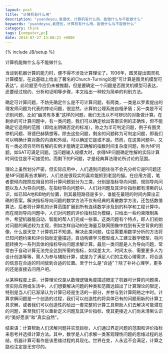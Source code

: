 ```yaml
---
layout: post
title: "计算机有什么用"
description: "yuandeyou,袁德优，计算机有什么用，能做什么与不能做什么"
keywords: "yuandeyou,袁德优，计算机有什么用，能做什么与不能做什么"
category: think
tags: [computer,pc]
date: 2014-07-27 13:08:21 +0800
---
```

{% include JB/setup %}

计算机能做什么与不能做什么

当谈到机器计算的能力时，便不得不涉及计算理论了。1936年，图灵提出图灵机计算模型，在此基础上给出了著名的Church-Turning论题“可计算是图灵机模型可表达”。此论题至今应仍未被推翻，但是要确定一个问题是否图灵机模型可表达，还要经过规约、分析和证明等步骤，本文给出一种较为简单的判别方法。

确定可计算问题，不妨先确定什么是不可计算问题，有两类，一类是以罗素提出的理发师问题为代表的悖论问题，很显然，计算的公理系统自相矛盾；另一类是不可识别问题，比如“幽灵有多重”这样的问题，我们无法以不可辨识的对象做计算。在剩余的可计算问题中，有一类问题，我们可以确定给出答案实例的正确性，但不能确定它适用的范围（即给出明确否定的标准），称之为半可判定问题，例子有图灵停机问题、哥德巴赫猜想等。除去这些问题，剩余的问题称为可判定问题，即我们可以明确计算对象的内涵和外延，可以确定它是或不是。然而，在这类问题中，又有一类必须穷尽所有解的实例才能确定正确解的指数时间复杂度问题，称为NP问题，如SAT可满足问题。当问题输入规模大时，求得NP问题确定性解的实际计算时间往往是不可接受的。而剩下的P问题，才是经典算法理论所讨论的范围。

<!-- more -->

理论上虽然划分严密，但实际应用中，人们遇到问题往往不会先分析它是P问题还是NP问题再去求解的，人们总是很现实的喜欢能抓到老鼠的猫。在应用方面，笔者更倾向按照应用目的将计算问题划分为三类，分别是指标导向问题、规则导向问题以及人为导向问题。在指标导向问题中，人们对问题及其评价指标都有清晰的认识，如已知A地和B地的位置，则其最短路径是多少，谁能在最短的时间内算出正确的答案。解决指标导向问题的数学方法不仅有经典的离散数学方法，还包括数值算法，后者将计算机的计算范围扩展到所有连续数学涉及到的科学和工程计算中。而在规则导向问题中，人们对问题的评价指标较为模糊，只给出一些约束限制条件，希望机器能自动、智能的帮人们完成一些事。这类问题有个特点，即人们初始对问题的阐述较为主观，例如怎样自动的在海量互联网图像中找到有天空背景的图像，什么是天空？计算机并不知道。解决此类问题，往往需要用数学分析的方法将已知问题约束和评价指标定量描述，自动构建学习模型或人工建立数学模型，将问题转换为一系列具体的指标导向问题求解计算。最后一类问题是人为导向问题，常常由于自动计算无法完全达到所需的指标，如误差太大、时间太长、需要更多人为设计创造等等，需人为参与辅助计算，或是为了满足人们的主观心理需求，将合适的信息在合适的时间放到合适的位置。至于什么是“合适”？除了补补心理学，更多的还是直接去问用户吧。

从某种程度上讲，计算理论仅是从数理逻辑角度描述限定了机器可计算的问题类，但实际应用或生活中，人们想要解决问题的种类和范围远超出了计算理论的限定，特别是当人们已渐渐认为计算已经是生活的一部分，并参与到计算网络之中时。计算求解问题是一个创造的过程，我们可以创造性的将具体已有的问题用新的计算工具求解，或者我们可以创造性的给出一套完整的计算工具帮助人们去解决可能潜在的问题，甚至我们可以重新定义问题及其评价指标，使其更接近人们尚未清晰认识的“美好愿景”和“真实自然”。

结束语：计算帮助人们求解问题并实现目标，人们通过界定问题的范围和评价指标来思考并选择计算方法。其中，数学是人们求解一类客观理性问题的思维过程的总结，机器计算可看作是该思维过程的具现化。世界在变，人永远不会满足，计算之路也注定是无穷尽的。
